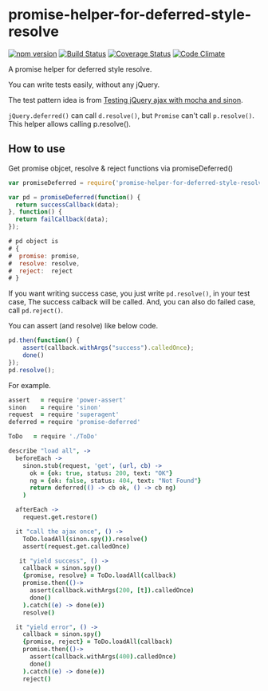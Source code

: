 # promise-helper-for-deferred-style-resolve

[![npm version](https://badge.fury.io/js/promise-helper-for-deferred-style-resolve.svg)](http://badge.fury.io/js/promise-helper-for-deferred-style-resolve)
[![Build Status](https://travis-ci.org/matsu-chara/promise-helper-for-deferred-style-resolve.svg?branch=master)](https://travis-ci.org/matsu-chara/promise-helper-for-deferred-style-resolve)
[![Coverage Status](https://coveralls.io/repos/matsu-chara/promise-helper-for-deferred-style-resolve/badge.svg)](https://coveralls.io/r/matsu-chara/promise-helper-for-deferred-style-resolve)
[![Code Climate](https://codeclimate.com/github/matsu-chara/promise-helper-for-deferred-style-resolve/badges/gpa.svg)](https://codeclimate.com/github/matsu-chara/promise-helper-for-deferred-style-resolve)

A promise helper for deferred style resolve.

You can write tests easily, without any jQuery.

The test pattern idea is from [Testing jQuery ajax with mocha and sinon](http://blog.revathskumar.com/2013/03/testing-jquery-ajax-with-mocha-and-sinon.html).

`jQuery.deferred()` can call `d.resolve()`, but `Promise` can't call `p.resolve()`. This helper allows calling p.resolve().

## How to use

Get promise objcet, resolve & reject functions via promiseDeferred()

```javascript
var promiseDeferred = require('promise-helper-for-deferred-style-resolve');

var pd = promiseDeferred(function() {
  return successCallback(data);
}, function() {
  return failCallback(data);
});

# pd object is
# {
#  promise: promise,
#  resolve: resolve,
#  reject:  reject
# }
```

If you want writing success case, you just write `pd.resolve()`, in your test case, The success calback will be called. And, you can also do failed case, call `pd.reject()`.

You can assert (and resolve) like below code.

```javascript
pd.then(function() {
    assert(callback.withArgs("success").calledOnce);
    done()
});
pd.resolve();
```


For example.

```coffee
assert   = require 'power-assert'
sinon    = require 'sinon'
request  = require 'superagent'
deferred = require 'promise-deferred'

ToDo   = require './ToDo'

describe "load all", ->
  beforeEach ->
    sinon.stub(request, 'get', (url, cb) ->
      ok = {ok: true, status: 200, text: "OK"}
      ng = {ok: false, status: 404, text: "Not Found"}
      return deferred(() -> cb ok, () -> cb ng)
    )

  afterEach ->
    request.get.restore()

  it "call the ajax once", () ->
    ToDo.loadAll(sinon.spy()).resolve()
    assert(request.get.calledOnce)

   it "yield success", () ->
    callback = sinon.spy()
    {promise, resolve} = ToDo.loadAll(callback)
    promise.then(()->
      assert(callback.withArgs(200, [t]).calledOnce)
      done()
    ).catch((e) -> done(e))
    resolve()

  it "yield error", () ->
    callback = sinon.spy()
    {promise, reject} = ToDo.loadAll(callback)
    promise.then(()->
      assert(callback.withArgs(400).calledOnce)
      done()
    ).catch((e) -> done(e))
    reject()
```
